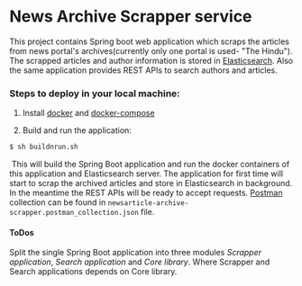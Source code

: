 # News Archive Scrapper service

This project contains Spring boot web application which scraps the articles from news portal's archives(currently only one portal is used- "The Hindu"). The scrapped articles and author information is stored in [Elasticsearch](https://www.elastic.co/products/elasticsearch). Also the same application provides REST APIs to search authors and articles.

### Steps to deploy in your local machine:

1. Install [docker](https://docs.docker.com/install/) and [docker-compose](https://docs.docker.com/compose/install/)

2. Build and run the application:

```sh
$ sh buildnrun.sh
```
​	This will build the Spring Boot application and run the docker containers of this application and 		Elasticsearch server. The application for first time will start to scrap the archived articles and store in Elasticsearch in background. In the meantime the REST APIs will be ready to accept requests. [Postman](https://www.getpostman.com/apps) collection can be found in ``` newsarticle-archive-scrapper.postman_collection.json ``` file.

#### ToDos

Split the single Spring Boot application into three modules *Scrapper application*, *Search application* and *Core library*. Where Scrapper and Search applications depends on Core library.



